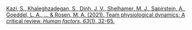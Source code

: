 
[Kazi, S., Khaleghzadegan, S., Dinh, J. V., Shelhamer, M. J., Sapirstein, A., Goeddel, L. A., ... & Rosen, M. A. (2021). Team physiological dynamics: A critical review. _Human factors_, _63_(1), 32-65.](https://journals.sagepub.com/doi/pdf/10.1177/0018720819874160)